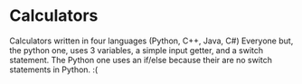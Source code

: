 # Calculators
Calculators written in four languages (Python, C++, Java, C#)
Everyone but, the python one, uses 3 variables, a simple input getter, and a switch statement. The Python one uses an if/else because their are no switch statements in Python. :(
